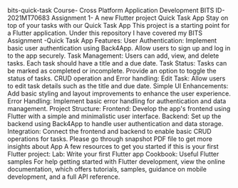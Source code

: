 bits-quick-task
Course- Cross Platform Application Development
BITS ID- 2021MT70683
Assignment 1- A new Flutter project
Quick Task App
Stay on top of your tasks with our Quick Task App
This project is a starting point for a Flutter application.
Under this repository I have covered my BITS Assignment -Quick Task App
Features:
User Authentication:
Implement basic user authentication using Back4App.
Allow users to sign up and log in to the app securely.
Task Management:
Users can add, view, and delete tasks.
Each task should have a title and a due date.
Task Status:
Tasks can be marked as completed or incomplete.
Provide an option to toggle the status of tasks.
CRUD operation and Error handling:
Edit Task: Allow users to edit task details such as the title and due date.
Simple UI Enhancements: Add basic styling and layout improvements to enhance the user experience.
Error Handling: Implement basic error handling for authentication and data management.
Project Structure:
Frontend: Develop the app's frontend using Flutter with a simple and minimalistic user interface.
Backend: Set up the backend using Back4App to handle user authentication and data storage.
Integration: Connect the frontend and backend to enable basic CRUD operations for tasks.
Please go through snapshot PDF file to get more insights about App
A few resources to get you started if this is your first Flutter project:
Lab: Write your first Flutter app
Cookbook: Useful Flutter samples
For help getting started with Flutter development, view the online documentation, which offers tutorials, samples, guidance on mobile development, and a full API reference.
